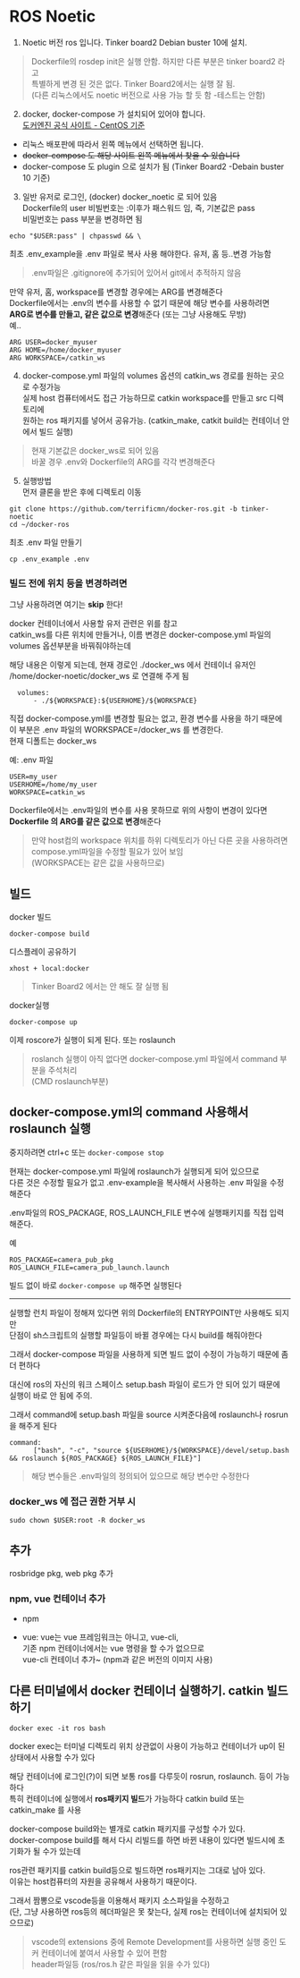 # ROS Noetic
1. Noetic 버전 ros 입니다. Tinker board2 Debian buster 10에 설치.   
> Dockerfile의 rosdep init은 실행 안함. 하지만 다른 부분은 tinker board2 라고  
특별하게 변경 된 것은 없다. Tinker Board2에서는 실행 잘 됨.   
(다른 리눅스에서도 noetic 버전으로 사용 가능 할 듯 함 -테스트는 안함)

2. docker, docker-compose 가 설치되어 있어야 합니다.  
[도커엔진 공식 사이트 - CentOS 기준](https://docs.docker.com/engine/install/centos/)  
- 리눅스 배포판에 따라서 왼쪽 메뉴에서 선택하면 됩니다.  
- ~~docker-compose 도 해당 사이트 왼쪽 메뉴에서 찾을 수 있습니다~~  
- docker-compose 도 plugin 으로 설치가 됨 (Tinker Board2 -Debain buster 10 기준)

3. 일반 유저로 로그인, (docker) docker_noetic 로 되어 있음   
Dockerfile의 user 비빌번호는 :이후가 패스워드 임, 즉, 기본값은 pass  
비밀번호는 pass 부분을 변경하면 됨
```
echo "$USER:pass" | chpasswd && \
```
최초 .env_example을 .env 파일로 복사 사용 해야한다. 유저, 홈 등..변경 가능함      

> .env파일은 .gitignore에 추가되어 있어서 git에서 추적하지 않음  

만약 유저, 홈, workspace를 변경할 경우에는 ARG를 변경해준다   
Dockerfile에서는 .env의 변수를 사용할 수 없기 때문에 해당 변수를 사용하려면    
**ARG로 변수를 만들고, 같은 값으로 변경**해준다 (또는 그냥 사용해도 무방)   
예..  
```
ARG USER=docker_myuser
ARG HOME=/home/docker_myuser
ARG WORKSPACE=/catkin_ws
```

4. docker-compose.yml 파일의 volumes 옵션의 catkin_ws 경로를 원하는 곳으로 수정가능  
실제 host 컴퓨터에서도 접근 가능하므로 catkin workspace를 만들고 src 디렉토리에   
원하는 ros 패키지를 넣어서 공유가능. (catkin_make, catkit build는 컨테이너 안에서 빌드 실행)  
> 현재 기본값은 docker_ws로 되어 있음  
바꿀 경우 .env와 Dockerfile의 ARG를 각각 변경해준다 

5. 실행방법  
먼저 클론을 받은 후에 디렉토리 이동
```
git clone https://github.com/terrificmn/docker-ros.git -b tinker-noetic
cd ~/docker-ros
```

최초 .env 파일 만들기
```
cp .env_example .env
```


### 빌드 전에 위치 등을 변경하려면   
그냥 사용하려면 여기는 **skip** 한다!

docker 컨테이너에서 사용할 유저 관련은 위를 참고  
catkin_ws를 다른 위치에 만들거나, 이름 변경은 docker-compose.yml 파일의 volumes 옵션부분을 바꿔줘야하는데   

해당 내용은 이렇게 되는데, 현재 경로인 ./docker_ws 에서 컨테이너 유저인 /home/docker-noetic/docker_ws 로 연결해 주게 됨
```
  volumes:
      - ./${WORKSPACE}:${USERHOME}/${WORKSPACE}
```
직접 docker-compose.yml를 변경할 필요는 없고, 환경 변수를 사용을 하기 때문에    
이 부분은 .env 파일의 WORKSPACE=/docker_ws 를 변경한다.  
현재 디폴트는 docker_ws

예: .env 파일
```
USER=my_user
USERHOME=/home/my_user
WORKSPACE=catkin_ws
```

Dockerfile에서는 .env파일의 변수를 사용 못하므로 위의 사항이 변경이 있다면   
**Dockerfile 의 ARG를 같은 값으로 변경**해준다  

> 만약 host컴의 workspace 위치를 하위 디렉토리가 아닌 다른 곳을 사용하려면   
compose.yml파일을 수정할 필요가 있어 보임    
(WORKSPACE는 같은 값을 사용하므로)

## 빌드

docker 빌드
```
docker-compose build
```

디스플레이 공유하기
```
xhost + local:docker
```
> Tinker Board2 에서는 안 해도 잘 실행 됨

docker실행
```
docker-compose up
```
이제 roscore가 실행이 되게 된다.  또는 roslaunch 
> roslanch 실행이 아직 없다면 docker-compose.yml 파일에서 command 부분을 주석처리  
(CMD roslaunch부분)


## docker-compose.yml의 command 사용해서 roslaunch 실행
중지하려면 ctrl+c 또는 `docker-compose stop`

현재는 docker-compose.yml 파일에 roslaunch가 실행되게 되어 있으므로   
다른 것은 수정할 필요가 없고 .env-example을 복사해서 사용하는 .env 파일을 수정해준다

.env파일의 ROS_PACKAGE, ROS_LAUNCH_FILE 변수에 실행패키지를 직접 입력해준다.

예
```
ROS_PACKAGE=camera_pub_pkg
ROS_LAUNCH_FILE=camera_pub_launch.launch
```
빌드 없이 바로 `docker-compose up` 해주면 실행된다

___   
실행할 런치 파일이 정해져 있다면 위의 Dockerfile의 ENTRYPOINT만 사용해도 되지만   
단점이 sh스크립트의 실행할 파일등이 바뀔 경우에는 다시 build를 해줘야한다

그래서 docker-compose 파일을 사용하게 되면 빌드 없이 수정이 가능하기 때문에 좀 더 편하다

대신에 ros의 자신의 워크 스페이스 setup.bash 파일이 로드가 안 되어 있기 때문에   
실행이 바로 안 됨에 주의.

그래서 command에 setup.bash 파일을 source 시켜준다음에 roslaunch나 rosrun을 해주게 된다 

```
command:
      ["bash", "-c", "source ${USERHOME}/${WORKSPACE}/devel/setup.bash && roslaunch ${ROS_PACKAGE} ${ROS_LAUNCH_FILE}"]
```

> 해당 변수들은 .env파일의 정의되어 있으므로 해당 변수만 수정한다

### docker_ws 에 접근 권한 거부 시 
```
sudo chown $USER:root -R docker_ws
```

## 추가
rosbridge pkg, web pkg 추가

### npm, vue 컨테이너 추가
- npm

- vue: vue는 vue 프레임워크는 아니고, vue-cli,   
기존 npm 컨테이너에서는 vue 명령을 할 수가 없으므로   
vue-cli 컨테이너 추가~ (npm과 같은 버전의 이미지 사용)
 


## 다른 터미널에서 docker 컨테이너 실행하기. catkin 빌드하기
```
docker exec -it ros bash
```
docker exec는 터미널 디렉토리 위치 상관없이 사용이 가능하고 컨테이너가 up이 된 상태에서 사용할 수가 있다

해당 컨테이너에 로그인(?)이 되면 보통 ros를 다루듯이 rosrun, roslaunch. 등이 가능하다   
특히 컨테이너에 실행에서 **ros패키지 빌드**가 가능하다 catkin build 또는 catkin_make 를 사용

docker-compose build와는 별개로 catkin 패키지를 구성할 수가 있다.   
docker-compose build를 해서 다시 리빌드를 하면 바뀐 내용이 있다면 빌드시에 초기화가 될 수가 있는데

ros관련 패키지를 catkin build등으로 빌드하면 ros패키지는 그대로 남아 있다.   
이유는 host컴퓨터의 자원을 공유해서 사용하기 때문이다.

그래서 짬뽕으로 vscode등을 이용해서 패키지 소스파일을 수정하고   
(단, 그냥 사용하면 ros등의 헤더파일은 못 찾는다, 실제 ros는 컨테이너에 설치되어 있으므로)

> vscode의 extensions 중에 Remote Development를 사용하면 실행 중인 도커 컨테이너에 붙여서 사용할 수 있어 편함   
header파일등 (ros/ros.h 같은 파일을 읽을 수가 있다)